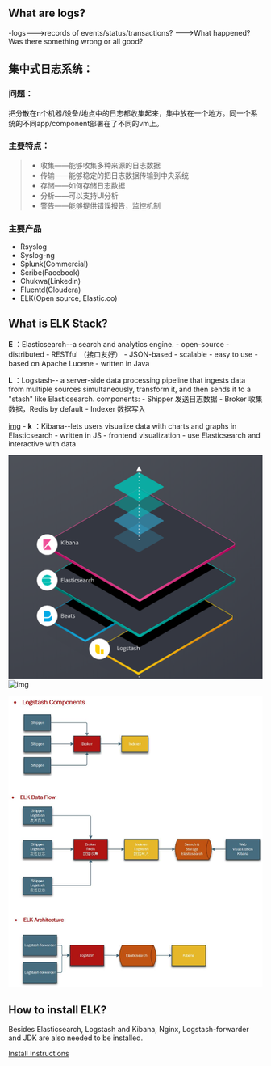 ## What are logs?
-logs--->records of events/status/transactions?
     --->What happened? Was there something wrong or all good?

## 集中式日志系统：
### 问题： 
   把分散在n个机器/设备/地点中的日志都收集起来，集中放在一个地方。同一个系统的不同app/component部署在了不同的vm上。
### 主要特点：
  > * 收集——能够收集多种来源的日志数据
  > * 传输——能够稳定的把日志数据传输到中央系统
  > * 存储——如何存储日志数据
  > * 分析——可以支持UI分析
  > * 警告——能够提供错误报告，监控机制

### 主要产品
- Rsyslog
- Syslog-ng
- Splunk(Commercial)
- Scribe(Facebook)
- Chukwa(Linkedin)
- Fluentd(Cloudera)
- ELK(Open source, Elastic.co)

## What is ELK Stack?
**E** ：Elasticsearch--a search and analytics engine.
        - open-source
        - distributed
        - RESTful （接口友好）
        - JSON-based 
        - scalable
        - easy to use
        - based on Apache Lucene
        - written in Java
        
**L** ：Logstash--
a server-side data processing pipeline that ingests data from multiple sources simultaneously, transform it, and then sends it to a "stash" like Elasticsearch.
        components:
        - Shipper 发送日志数据
        - Broker  收集数据，Redis by default
        - Indexer 数据写入
 
 [img](/logstashComponents.png)
        - 
**k** ：Kibana--lets users visualize data with charts and graphs in Elasticsearch
        - written in JS
        - frontend visualization
        - use Elasticsearch and interactive with data 
        

![img](/elk.png)
![img](https://jacaranda2016.github.io/webwxgetmsgimg.jpg)

![img](/ELK.jpg)

## How to install ELK?
Besides Elasticsearch, Logstash and Kibana, Nginx, Logstash-forwarder and JDK are also needed to be installed. 

[Install Instructions](https://www.ibm.com/developerworks/cn/opensource/os-cn-elk/index.html)

  
  
 
